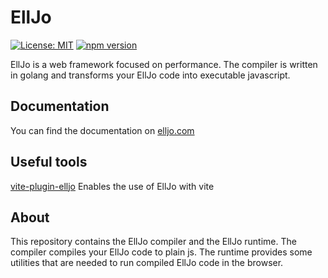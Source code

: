 # EllJo

[![License: MIT](https://img.shields.io/badge/License-MIT-yellow.svg)](https://opensource.org/licenses/MIT)
[![npm version](https://badge.fury.io/js/%40elljo%2Fcompiler.svg)](https://badge.fury.io/js/%40elljo%2Fcompiler)

EllJo is a web framework focused on performance. The compiler is written in golang and transforms your EllJo code into executable javascript.

## Documentation

You can find the documentation on [elljo.com](https://elljo.com)

## Useful tools

[vite-plugin-elljo](https://github.com/JonasNiestroj/vite-plugin-elljo) Enables the use of EllJo with vite

## About

This repository contains the EllJo compiler and the EllJo runtime.
The compiler compiles your EllJo code to plain js.
The runtime provides some utilities that are needed to run compiled EllJo code in the browser.

